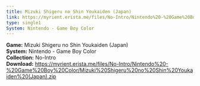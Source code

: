 ```yaml
---
title: Mizuki Shigeru no Shin Youkaiden (Japan)
link: https://myrient.erista.me/files/No-Intro/Nintendo%20-%20Game%20Boy%20Color/Mizuki%20Shigeru%20no%20Shin%20Youkaiden%20(Japan).zip
type: single1
System: Nintendo - Game Boy Color
---
```

<b>Game:</b> Mizuki Shigeru no Shin Youkaiden (Japan)<br>
<b>System:</b> Nintendo - Game Boy Color<br>
<b>Collection:</b> No-Intro<br>
<b>Download:</b> https://myrient.erista.me/files/No-Intro/Nintendo%20-%20Game%20Boy%20Color/Mizuki%20Shigeru%20no%20Shin%20Youkaiden%20(Japan).zip